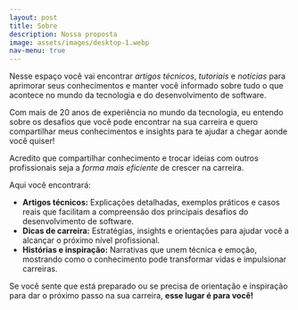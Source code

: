 ```yaml
---
layout: post
title: Sobre
description: Nossa proposta
image: assets/images/desktop-1.webp
nav-menu: true
---
```


Nesse espaço você vai encontrar _artigos técnicos_, _tutoriais_ e _notícias_ para aprimorar seus conhecimentos e manter você informado sobre tudo o que acontece no mundo da tecnologia e do desenvolvimento de software.

Com mais de 20 anos de experiência no mundo da tecnologia, eu entendo sobre os desafios que você pode encontrar na sua carreira e quero compartilhar meus conhecimentos e insights para te ajudar a chegar aonde você quiser!

Acredito que compartilhar conhecimento e trocar ideias com outros profissionais seja a _forma mais eficiente_ de crescer na carreira.

Aqui você encontrará:

* **Artigos técnicos:** Explicações detalhadas, exemplos práticos e casos reais que facilitam a compreensão dos principais desafios do desenvolvimento de software.<br>
* **Dicas de carreira:** Estratégias, insights e orientações para ajudar você a alcançar o próximo nível profissional.<br>
* **Histórias e inspiração:** Narrativas que unem técnica e emoção, mostrando como o conhecimento pode transformar vidas e impulsionar carreiras.

Se você sente que está preparado ou se precisa de orientação e inspiração para dar o próximo passo na sua carreira, **esse lugar é para você!**